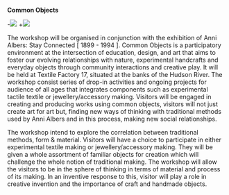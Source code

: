 **Common Objects**

-![](teachingasart2018/blob/master/assignments/4_Pedagogy/ridwan_madon_anni-01.png)
+![](https://github.com/dwantilus/teachingasart2018/blob/master/assignments/4_Pedagogy/ridwan_madon_anni-01.png)

The workshop will be organised in conjunction with the exhibition of Anni Albers: Stay Connected [ 1899 - 1994 ]. Common Objects is a participatory environment at the intersection of education, design, and art that aims to foster our evolving relationships with nature, experimental handcrafts and everyday objects through community interactions and creative play. It will be held at Textile Factory 17, situated at the banks of the Hudson River. The workshop consist series of drop-in activities and ongoing projects for audience of all ages that integrates components such as experimental tactile textile or jewellery/accessory making. Visitors will be engaged in creating and producing works using common objects, visitors will not just create art for art but, finding new ways of thinking with traditional methods used by Anni Albers and in this process, making new social relationships. 

The workshop intend to explore the correlation between traditional methods, form & material. Visitors will have a choice to participate in either experimental textile making or jewellery/accessory making. They will be given a whole assortment of familiar objects for creation which will challenge the whole notion of traditional making. The workshop will allow the visitors to be in the sphere of thinking in terms of material and process of its making. In an inventive response to this, visitor will play a role in creative invention and the importance of craft and handmade objects.  
